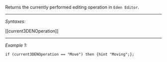 Returns the currently performed editing operation in `Eden Editor`.


---
*Syntaxes:*

[[current3DENOperation]]

---
*Example 1:*

```sqf
if (current3DENOperation == "Move") then {hint "Moving";};
```